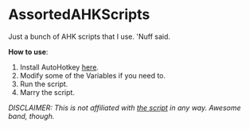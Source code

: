 AssortedAHKScripts
==================

Just a bunch of AHK scripts that I use. 'Nuff said.


**How to use**:

1. Install AutoHotkey [here](http://ahkscript.org/).
2. Modify some of the Variables if you need to.
3. Run the script.
4. Marry the script.

*DISCLAIMER: This is not affiliated with [the script](http://en.wikipedia.org/wiki/The_Script) in any way. Awesome band, though.*
